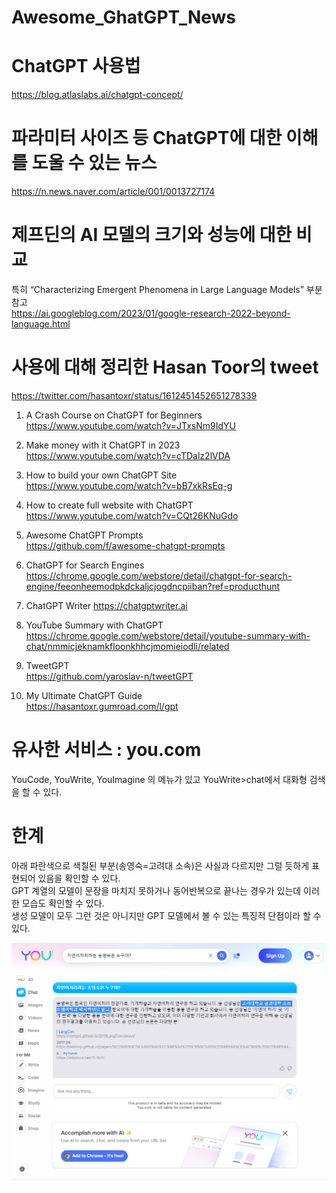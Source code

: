 # Awesome_GhatGPT_News   


# ChatGPT 사용법   
https://blog.atlaslabs.ai/chatgpt-concept/  
    
# 파라미터 사이즈 등 ChatGPT에 대한 이해를 도울 수 있는 뉴스    
https://n.news.naver.com/article/001/0013727174    
   
# 제프딘의 AI 모델의 크기와 성능에 대한 비교    
특히 “Characterizing Emergent Phenomena in Large Language Models” 부분 참고   
https://ai.googleblog.com/2023/01/google-research-2022-beyond-language.html   
     
# 사용에 대해 정리한 Hasan Toor의 tweet    
https://twitter.com/hasantoxr/status/1612451452651278339    
1.  A Crash Course on ChatGPT for Beginners   
https://www.youtube.com/watch?v=JTxsNm9IdYU    
       
2. Make money with it ChatGPT in 2023      
https://www.youtube.com/watch?v=cTDalz2lVDA       
    
3. How to build your own ChatGPT Site     
https://www.youtube.com/watch?v=bB7xkRsEq-g     
    
4. How to create full website with ChatGPT      
https://www.youtube.com/watch?v=CQt26KNuGdo     

5. Awesome ChatGPT Prompts  
https://github.com/f/awesome-chatgpt-prompts     

6. ChatGPT for Search Engines  
https://chrome.google.com/webstore/detail/chatgpt-for-search-engine/feeonheemodpkdckaljcjogdncpiiban?ref=producthunt    
  
7. ChatGPT Writer 
https://chatgptwriter.ai  

8. YouTube Summary with ChatGPT 
https://chrome.google.com/webstore/detail/youtube-summary-with-chat/nmmicjeknamkfloonkhhcjmomieiodli/related            

9. TweetGPT       
https://github.com/yaroslav-n/tweetGPT     

10. My Ultimate ChatGPT Guide        
https://hasantoxr.gumroad.com/l/gpt  


 # 유사한 서비스 :  you.com           
YouCode, YouWrite, YouImagine 의 메뉴가 있고 YouWrite>chat에서 대화형 검색을 할 수 있다.      


# 한계      
아래 파란색으로 색칠된 부분(송영숙=고려대 소속)은 사실과 다르지만 그럴 듯하게 표현되어 있음을 확인할 수 있다.    
GPT 계열의 모델이 문장을 마치지 못하거나 동어반복으로 끝나는 경우가 있는데 이러한 모습도 확인할 수 있다.     
생성 모델이 모두 그런 것은 아니지만 GPT 모델에서 볼 수 있는 특징적 단점이라 할 수 있다.    
    
![image](https://github.com/songys/Awesome_GhatGPT_News/blob/main/you_song.png)



